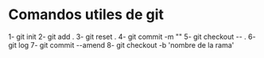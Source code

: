 # Comandos utiles de git

1- git init
2- git add .
3- git reset .
4- git commit -m ""
5- git checkout -- .
6- git log
7- git commit --amend
8- git checkout -b 'nombre de la rama'
